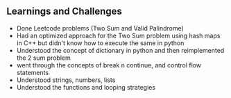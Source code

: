 ## Learnings and Challenges
- Done Leetcode problems (Two Sum and Valid Palindrome)
- Had an optimized approach for the Two Sum problem using hash maps in C++ but didn't know how to execute the same in python
- Understood the concept of dictionary in python and then reimplemented the 2 sum problem
- went through the concepts of break n continue, and control flow statements
- Understood strings, numbers, lists
- Understood the functions and looping strategies